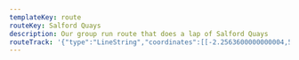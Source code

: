 ```yaml
---
templateKey: route
routeKey: Salford Quays
description: Our group run route that does a lap of Salford Quays
routeTrack: '{"type":"LineString","coordinates":[[-2.2563600000000004,53.47668,29.740000000000002],[-2.25631,53.47677,29.85],[-2.25688,53.476870000000005,28.830000000000002],[-2.2576100090132964,53.47635500211589,27.270000000000003],[-2.25834,53.475840000000005,25.76],[-2.2589200000000003,53.475590000000004,25.86],[-2.25932,53.475930000000005,26.580000000000002],[-2.2600200000000004,53.47657,25.970000000000002],[-2.2600800000000003,53.47663000000001,26.01],[-2.2605900048325047,53.476240000974585,26.430000000000003],[-2.2611000000000003,53.47585,25.75],[-2.2611000000000003,53.47574,25.820000000000004],[-2.2611000000000003,53.475730000000006,25.820000000000004],[-2.26112,53.475410000000004,26.390000000000004],[-2.2611600000000003,53.47532,26.54],[-2.26125,53.47532,26.590000000000003],[-2.26146,53.47525,26.67],[-2.2616400000000003,53.475390000000004,26.560000000000002],[-2.26186,53.47532,26.410000000000004],[-2.2621700000000002,53.47534,26.64],[-2.2624500000000003,53.47545,27.410000000000004],[-2.26281,53.475530000000006,27.1],[-2.26303,53.47558000000001,26.930000000000003],[-2.263864997801131,53.47571000296596,29.05],[-2.2647000000000004,53.475840000000005,29.95],[-2.2652,53.475770000000004,29.640000000000004],[-2.2655600000000002,53.47563,29.300000000000004],[-2.2658400000000003,53.47542000000001,28.740000000000002],[-2.2658500000000004,53.47542000000001,28.73],[-2.266370004801683,53.47502500115793,28.23],[-2.26689,53.474630000000005,27.26],[-2.26751,53.474140000000006,27.17],[-2.2680300041853423,53.47379500115653,27.12],[-2.2685500000000003,53.47345000000001,27.1],[-2.26905,53.47319,27.1],[-2.2703300000000004,53.47272,27.21],[-2.2705800000000003,53.472620000000006,27.240000000000002],[-2.2712000000000003,53.47227,26.85],[-2.2719166811912914,53.471843337552535,26.13],[-2.2726333479727,53.47141667081743,24.880000000000003],[-2.27335,53.47099000000001,25.11],[-2.273920003948691,53.47069500136296,25.310000000000002],[-2.27449,53.470400000000005,25.02],[-2.275190014414167,53.46996000415298,24.78],[-2.2758900143147245,53.46952000421535,24.43],[-2.27659,53.469080000000005,24.040000000000003],[-2.27753,53.468520000000005,23.540000000000003],[-2.27833,53.46808000000001,23.31],[-2.27861,53.467980000000004,23.31],[-2.27891,53.46792000000001,23.12],[-2.27962,53.467940000000006,23.020000000000003],[-2.2806,53.468050000000005,23.4],[-2.2814499985364787,53.4681200030107,23.470000000000002],[-2.2823,53.46819000000001,23.540000000000003],[-2.28345,53.468300000000006,23.880000000000003],[-2.28365,53.46755,25.41],[-2.28372,53.46716000000001,26.3],[-2.283915002859288,53.46653000027119,27.14],[-2.28411,53.465900000000005,27.520000000000003],[-2.28432,53.46511,26.11],[-2.2843,53.46522,22.71],[-2.2845,53.46513,25.16],[-2.28464,53.465120000000006,28.26],[-2.28479,53.46515,28.26],[-2.2856,53.465430000000005,27.15],[-2.28574,53.46551,26.860000000000003],[-2.28607,53.46558,26.61],[-2.28627,53.46558,26.560000000000002],[-2.2863800000000003,53.46555000000001,26.560000000000002],[-2.28641,53.465650000000004,26.42],[-2.2865200000000003,53.465740000000004,26.150000000000002],[-2.2868000000000004,53.46587,25.96],[-2.287529996989526,53.466055002267744,24.71],[-2.28826,53.466240000000006,24.19],[-2.2884900000000004,53.466240000000006,24.19],[-2.28911,53.46638,23.950000000000003],[-2.28914,53.466440000000006,24],[-2.28927,53.46649000000001,23.98],[-2.2905249709247353,53.466817519715946,23.89],[-2.2917799612153984,53.467145026283546,23.91],[-2.293034970871741,53.467472519702405,23.94],[-2.29429,53.467800000000004,23.91],[-2.2956599760972374,53.46817001566369,23.990000000000002],[-2.297029976079279,53.46854001565897,23.919999999999998],[-2.2984,53.46891,23.91],[-2.29835,53.468970000000006,23.98],[-2.297920004293506,53.46938000063849,25.150000000000002],[-2.2974900000000003,53.46979,24.39],[-2.29806,53.46997,23.900000000000002],[-2.29822,53.470000000000006,23.8],[-2.29856,53.4701,24.03],[-2.2992500000000002,53.47034000000001,24.35],[-2.29989,53.470530000000004,23.950000000000003],[-2.3000800000000003,53.47064,23.57],[-2.30011,53.47072000000001,23.57],[-2.30012,53.47111,21.76],[-2.3000200000000004,53.47142,22.02],[-2.29969,53.47185,23.82],[-2.2994000000000003,53.47213000000001,23.94],[-2.29901,53.47238,24.1],[-2.29867,53.47254,24.1],[-2.29815,53.472570000000005,24.110000000000003],[-2.29767,53.47269000000001,24.310000000000002],[-2.29752,53.47267000000001,24.310000000000002],[-2.29711,53.472710000000006,24.82],[-2.2967000000000004,53.47272,24.35],[-2.29657,53.472680000000004,24.35],[-2.2960100000000003,53.472620000000006,24.14],[-2.2955900000000002,53.472530000000006,24.14],[-2.29562,53.47245,24.130000000000003],[-2.29549,53.472240000000006,23.720000000000002],[-2.294320015167479,53.47251334473804,22.76],[-2.29315001526377,53.472786678048934,22.89],[-2.29198,53.473060000000004,23.380000000000003],[-2.29198,53.47314000000001,23.42],[-2.29145,53.47233000000001,23.090000000000003],[-2.29144,53.47232,23.44],[-2.29138,53.472240000000006,24.150000000000002],[-2.2914800000000004,53.472240000000006,23.680000000000003],[-2.2915400000000004,53.472260000000006,23.680000000000003],[-2.2916100000000004,53.47232,23.680000000000003],[-2.29196,53.47225,22.570000000000004],[-2.29205,53.47227,22.570000000000004],[-2.29273,53.472100000000005,23.3],[-2.2926,53.472,24.03],[-2.29258,53.472010000000004,24.05],[-2.29359,53.471790000000006,23.970000000000002],[-2.29381,53.471720000000005,24.05],[-2.2950700000000004,53.471430000000005,24.16],[-2.29508,53.4714,24.23],[-2.29502,53.47131,24.23],[-2.2949300000000004,53.47124,24.630000000000003],[-2.29494,53.471180000000004,24.630000000000003],[-2.2949800000000002,53.47115,24.630000000000003],[-2.2949800000000002,53.471120000000006,24.630000000000003],[-2.29481,53.47070000000001,24.82],[-2.2948500000000003,53.47046,25.120000000000005],[-2.29481,53.47041,25.120000000000005],[-2.29488,53.47032,24.39],[-2.29488,53.470310000000005,24.41],[-2.2949900000000003,53.47019,24.41],[-2.2949900000000003,53.470090000000006,22.88],[-2.2950600000000003,53.470000000000006,22.88],[-2.2948700000000004,53.469930000000005,22.88],[-2.29413,53.469840000000005,22.88],[-2.29379,53.46983,23.13],[-2.29306,53.46987000000001,23.13],[-2.29258,53.469950000000004,23.13],[-2.2914533472277565,53.4702133439502,23.13],[-2.290326680474657,53.470476677303786,23.330000000000002],[-2.2892,53.470740000000006,22.44],[-2.2886,53.47083000000001,22.770000000000003],[-2.28864,53.47086,22.990000000000002],[-2.2885600000000004,53.47088,22.990000000000002],[-2.28852,53.47092000000001,22.73],[-2.28853,53.470940000000006,22.73],[-2.28819,53.47102,23.07],[-2.2882100000000003,53.471000000000004,23.07],[-2.28816,53.470980000000004,22.7],[-2.2880800000000003,53.470980000000004,22.680000000000003],[-2.2880700000000003,53.471000000000004,22.680000000000003],[-2.28689,53.471270000000004,22.770000000000003],[-2.2857700072103078,53.471535005184435,23.49],[-2.28465,53.4718,23.540000000000003],[-2.28416,53.47106,23.720000000000002],[-2.28404,53.470780000000005,23.720000000000002],[-2.28403,53.470710000000004,23.720000000000002],[-2.28405,53.47057,23.75],[-2.28423,53.46992,23.180000000000003],[-2.28432,53.46969000000001,23.32],[-2.28426,53.46963,23.770000000000003],[-2.2835900000000002,53.46934,23.44],[-2.2832000000000003,53.469280000000005,23.19],[-2.2833900000000003,53.468540000000004,23.650000000000002],[-2.28329,53.46853,23.650000000000002],[-2.28328,53.46848000000001,23.57],[-2.28317,53.46847,23.57],[-2.28322,53.46828000000001,23.71],[-2.2823,53.46819000000001,23.540000000000003],[-2.2814499986599603,53.46812000302086,23.560000000000002],[-2.2806,53.468050000000005,23.4],[-2.27962,53.467940000000006,23.020000000000003],[-2.27909,53.46792000000001,23.040000000000003],[-2.27891,53.46792000000001,23.12],[-2.27861,53.467980000000004,23.31],[-2.27833,53.46808000000001,23.31],[-2.27753,53.468520000000005,23.540000000000003],[-2.2768400069726766,53.46894500194804,23.57],[-2.2761500000000003,53.469370000000005,24.25],[-2.27605,53.46943,24.3],[-2.2752700087324857,53.46991500265175,24.78],[-2.27449,53.470400000000005,25.02],[-2.273920003975062,53.470695001349306,25.310000000000002],[-2.27335,53.47099000000001,25.11],[-2.2726333476280987,53.471416671022595,24.880000000000003],[-2.2719166808466835,53.4718433377577,26.13],[-2.2712000000000003,53.47227,26.85],[-2.2705800000000003,53.472620000000006,27.240000000000002],[-2.2703300000000004,53.47272,27.21],[-2.26905,53.47319,27.1],[-2.2685500000000003,53.47345000000001,27.1],[-2.268030004269501,53.47379500110068,27.12],[-2.26751,53.474140000000006,27.17],[-2.26662,53.474830000000004,27.6],[-2.26663,53.474830000000004,27.580000000000002],[-2.266095005034095,53.47523000120131,28.400000000000002],[-2.2655600000000002,53.47563,29.300000000000004],[-2.2652,53.475770000000004,29.640000000000004],[-2.2647000000000004,53.475840000000005,29.95],[-2.263864997082719,53.475710002854115,29.05],[-2.26303,53.47558000000001,26.930000000000003],[-2.2624500000000003,53.47545,27.410000000000004],[-2.2621900000000004,53.475260000000006,26.09],[-2.2620400000000003,53.47522000000001,26.09],[-2.26179,53.475120000000004,26.11],[-2.26146,53.47525,26.67],[-2.26125,53.47532,26.590000000000003],[-2.26125,53.47534,26.53],[-2.26125,53.47532,26.590000000000003],[-2.2611600000000003,53.47532,26.54],[-2.26112,53.475410000000004,26.390000000000004],[-2.2611000000000003,53.47585,25.75],[-2.2609600000000003,53.475950000000005,25.800000000000004],[-2.2609700000000004,53.475950000000005,25.800000000000004],[-2.2600800000000003,53.47663000000001,26.01],[-2.25943,53.47603,26.47],[-2.2589200000000003,53.475590000000004,25.86],[-2.25834,53.475840000000005,25.76],[-2.2576100087063007,53.47635500233246,27.270000000000003],[-2.25688,53.476870000000005,28.830000000000002],[-2.25631,53.47677,29.85],[-2.2563600000000004,53.47668,29.740000000000002]]}'
---
```

